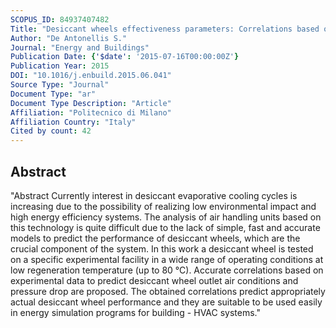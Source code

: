 ```yaml
---
SCOPUS_ID: 84937407482
Title: "Desiccant wheels effectiveness parameters: Correlations based on experimental data"
Author: "De Antonellis S."
Journal: "Energy and Buildings"
Publication Date: {'$date': '2015-07-16T00:00:00Z'}
Publication Year: 2015
DOI: "10.1016/j.enbuild.2015.06.041"
Source Type: "Journal"
Document Type: "ar"
Document Type Description: "Article"
Affiliation: "Politecnico di Milano"
Affiliation Country: "Italy"
Cited by count: 42
---
```


## Abstract
"Abstract Currently interest in desiccant evaporative cooling cycles is increasing due to the possibility of realizing low environmental impact and high energy efficiency systems. The analysis of air handling units based on this technology is quite difficult due to the lack of simple, fast and accurate models to predict the performance of desiccant wheels, which are the crucial component of the system. In this work a desiccant wheel is tested on a specific experimental facility in a wide range of operating conditions at low regeneration temperature (up to 80 °C). Accurate correlations based on experimental data to predict desiccant wheel outlet air conditions and pressure drop are proposed. The obtained correlations predict appropriately actual desiccant wheel performance and they are suitable to be used easily in energy simulation programs for building - HVAC systems."
